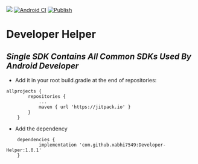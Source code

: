 [![](https://jitpack.io/v/xabhi7549/Developer-Helper.svg)](https://jitpack.io/#xabhi7549/Developer-Helper)
[![Android CI](https://github.com/xabhi7549/Developer-Helper/actions/workflows/android.yml/badge.svg?branch=master)](https://github.com/xabhi7549/Developer-Helper/actions/workflows/android.yml)
[![Publish](https://github.com/xabhi7549/Developer-Helper/actions/workflows/publish.yml/badge.svg?branch=master)](https://github.com/xabhi7549/Developer-Helper/actions/workflows/publish.yml)
# Developer Helper
## _Single SDK Contains All Common SDKs Used By Android Developer_



- Add it in your root build.gradle at the end of repositories:


```
allprojects {
		repositories {
			...
			maven { url 'https://jitpack.io' }
		}
	}
```

- Add the dependency

```
	dependencies {
	        implementation 'com.github.xabhi7549:Developer-Helper:1.0.1'
	}
```
